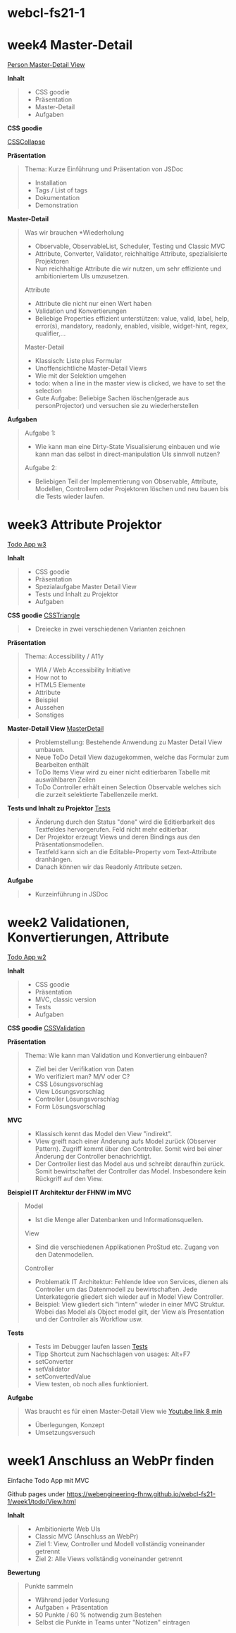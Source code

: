 # webcl-fs21-1

# week4 Master-Detail
[Person Master-Detail View](https://webengineering-fhnw.github.io/webcl-fs21-1/week4/person/View.html)

**Inhalt**
> - CSS goodie
> - Präsentation
> - Master-Detail
> - Aufgaben

**CSS goodie**

[CSSCollapse](https://webengineering-fhnw.github.io/webcl-fs21-1/week4/Goodie-4-CSSCollapse.html)

**Präsentation**
> Thema: Kurze Einführung und Präsentation von JSDoc
> - Installation
> - Tags / List of tags
> - Dokumentation
> - Demonstration

**Master-Detail**
> Was wir brauchen *Wiederholung
> - Observable, ObservableList, Scheduler, Testing und Classic MVC
> - Attribute, Converter, Validator, reichhaltige Attribute, spezialisierte Projektoren
> - Nun reichhaltige Attribute die wir nutzen, um sehr effiziente und ambitioniertem UIs umzusetzen.
> 
> Attribute
> - Attribute die nicht nur einen Wert haben
> - Validation und Konvertierungen
> - Beliebige Properties effizient unterstützen: value, valid, label, help, error(s), mandatory, readonly, enabled, visible, widget-hint, regex, qualifier,...
> 
> Master-Detail
> - Klassisch: Liste plus Formular
> - Unoffensichtliche Master-Detail Views
> - Wie mit der Selektion umgehen
> - todo: when a line in the master view is clicked, we have to set the selection
> - Gute Aufgabe: Beliebige Sachen löschen(gerade aus personProjector) und versuchen sie zu wiederherstellen

**Aufgaben**
> Aufgabe 1:
> - Wie kann man eine Dirty-State Visualisierung einbauen und wie kann man das selbst in direct-manipulation UIs sinnvoll nutzen?
> 
> Aufgabe 2:
> - Beliebigen Teil der Implementierung von Observable, Attribute, Modellen, Controllern oder Projektoren löschen und neu bauen bis die Tests wieder laufen.
> 

# week3 Attribute Projektor
[Todo App w3](https://webengineering-fhnw.github.io/webcl-fs21-1/week3/todo/View.html)

**Inhalt**
> - CSS goodie
> - Präsentation
> - Spezialaufgabe Master Detail View
> - Tests und Inhalt zu Projektor
> - Aufgaben

**CSS goodie**
[CSSTriangle](https://webengineering-fhnw.github.io/webcl-fs21-1/week3/CSSTriangle.html)
> - Dreiecke in zwei verschiedenen Varianten zeichnen

**Präsentation**
> Thema: Accessibility / A11y
> - WIA / Web Accessibility Initiative
> - How not to 
> - HTML5 Elemente
> - Attribute
> - Beispiel
> - Aussehen
> - Sonstiges

**Master-Detail View**
[MasterDetail](https://webengineering-fhnw.github.io/webcl-fs21-1/week2/todoMasterDetail/View.html)
> - Problemstellung: Bestehende Anwendung zu Master Detail View umbauen.
> - Neue ToDo Detail View dazugekommen, welche das Formular zum Bearbeiten enthält
> - ToDo Items View wird zu einer nicht editierbaren Tabelle mit auswählbaren Zeilen
> - ToDo Controller erhält einen Selection Observable welches sich die zurzeit selektierte Tabellenzeile merkt.

**Tests und Inhalt zu Projektor**
[Tests](https://webengineering-fhnw.github.io/webcl-fs21-1/week3/allTestsAsync.html)

>- Änderung durch den Status "done" wird die Editierbarkeit des Textfeldes hervorgerufen. 
> Feld nicht mehr editierbar. 
> - Der Projektor erzeugt Views und deren Bindings aus den Präsentationsmodellen.
> - Textfeld kann sich an die Editable-Property vom Text-Attribute dranhängen. 
> - Danach können wir das Readonly Attribute setzen.

**Aufgabe**
> - Kurzeinführung in JSDoc


# week2 Validationen, Konvertierungen, Attribute
[Todo App w2](https://webengineering-fhnw.github.io/webcl-fs21-1/week2/todo/View.html)

**Inhalt**
> - CSS goodie
> - Präsentation
> - MVC, classic version
> - Tests
> - Aufgaben

**CSS goodie**
[CSSValidation](https://webengineering-fhnw.github.io/webcl-fs21-1/week2/CSSValidation.html)

**Präsentation**
> Thema: Wie kann man Validation und Konvertierung einbauen?
> - Ziel bei der Verifikation von Daten
> - Wo verifiziert man? M/V oder C?
> - CSS Lösungsvorschlag
> - View Lösungsvorschlag 
> - Controller Lösungsvorschlag
> - Form Lösungsvorschlag

**MVC**

>- Klassisch kennt das Model den View "indirekt". 
>- View greift nach einer Änderung aufs Model zurück (Observer Pattern). Zugriff kommt über den Controller.
> Somit wird bei einer Änderung der Controller benachrichtigt. 
>- Der Controller liest das Model aus und schreibt daraufhin zurück. Somit bewirtschaftet der Controller das Model. 
> Insbesondere kein Rückgriff auf den View.  

**Beispiel IT Architektur der FHNW im MVC** 
>Model
>- Ist die Menge aller Datenbanken und Informationsquellen.
> 
> View  
>- Sind die verschiedenen Applikationen ProStud etc. Zugang von den Datenmodellen.
>
> Controller
>- Problematik IT Architektur: Fehlende Idee von Services, dienen als Controller um das Datenmodell zu bewirtschaften.
> Jede Unterkategorie gliedert sich wieder auf in Model View Controller. 
>- Beispiel: View gliedert sich "intern" wieder in einer MVC Struktur. Wobei das Model als Object model gilt, der View als Presentation und der Controller als Workflow usw.

**Tests**
>- Tests im Debugger laufen lassen [Tests](https://webengineering-fhnw.github.io/webcl-fs21-1/week2/allTestsAsync.html)
>- Tipp Shortcut zum Nachschlagen von usages: Alt+F7
>- setConverter
>- setValidator 
>- setConvertedValue
>- View testen, ob noch alles funktioniert.

**Aufgabe**
> Was braucht es für einen Master-Detail View wie [Youtube link 8 min](https://www.youtube.com/watch?v=-oGEnyWN9zM)
>- Überlegungen, Konzept
>- Umsetzungsversuch

# week1 Anschluss an WebPr finden
    
Einfache Todo App mit MVC

Github pages under https://webengineering-fhnw.github.io/webcl-fs21-1/week1/todo/View.html


**Inhalt**
> - Ambitionierte Web UIs
> - Classic MVC (Anschluss an WebPr)
> - Ziel 1: View, Controller und Modell vollständig voneinander getrennt
> - Ziel 2: Alle Views vollständig voneinander getrennt

**Bewertung**
> Punkte sammeln
> - Während jeder Vorlesung
> - Aufgaben + Präsentation
> - 50 Punkte / 60 % notwendig zum Bestehen
> - Selbst die Punkte in Teams unter "Notizen" eintragen
